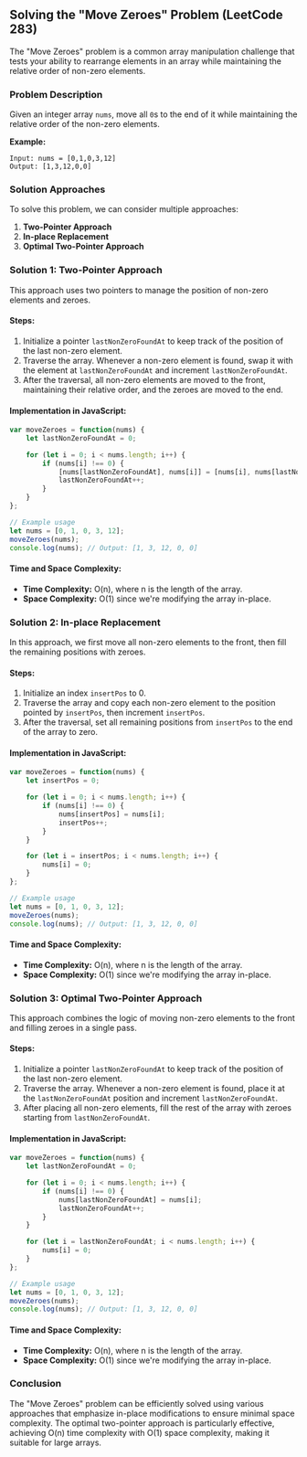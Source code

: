 ## Solving the "Move Zeroes" Problem (LeetCode 283)

The "Move Zeroes" problem is a common array manipulation challenge that tests your ability to rearrange elements in an array while maintaining the relative order of non-zero elements.

### Problem Description

Given an integer array `nums`, move all `0`s to the end of it while maintaining the relative order of the non-zero elements.

**Example:**
```
Input: nums = [0,1,0,3,12]
Output: [1,3,12,0,0]
```

### Solution Approaches

To solve this problem, we can consider multiple approaches:

1. **Two-Pointer Approach**
2. **In-place Replacement**
3. **Optimal Two-Pointer Approach**

### Solution 1: Two-Pointer Approach

This approach uses two pointers to manage the position of non-zero elements and zeroes.

#### Steps:
1. Initialize a pointer `lastNonZeroFoundAt` to keep track of the position of the last non-zero element.
2. Traverse the array. Whenever a non-zero element is found, swap it with the element at `lastNonZeroFoundAt` and increment `lastNonZeroFoundAt`.
3. After the traversal, all non-zero elements are moved to the front, maintaining their relative order, and the zeroes are moved to the end.

#### Implementation in JavaScript:

```javascript
var moveZeroes = function(nums) {
    let lastNonZeroFoundAt = 0;

    for (let i = 0; i < nums.length; i++) {
        if (nums[i] !== 0) {
            [nums[lastNonZeroFoundAt], nums[i]] = [nums[i], nums[lastNonZeroFoundAt]];
            lastNonZeroFoundAt++;
        }
    }
};

// Example usage
let nums = [0, 1, 0, 3, 12];
moveZeroes(nums);
console.log(nums); // Output: [1, 3, 12, 0, 0]
```

#### Time and Space Complexity:
- **Time Complexity:** O(n), where n is the length of the array.
- **Space Complexity:** O(1) since we're modifying the array in-place.

### Solution 2: In-place Replacement

In this approach, we first move all non-zero elements to the front, then fill the remaining positions with zeroes.

#### Steps:
1. Initialize an index `insertPos` to 0.
2. Traverse the array and copy each non-zero element to the position pointed by `insertPos`, then increment `insertPos`.
3. After the traversal, set all remaining positions from `insertPos` to the end of the array to zero.

#### Implementation in JavaScript:

```javascript
var moveZeroes = function(nums) {
    let insertPos = 0;

    for (let i = 0; i < nums.length; i++) {
        if (nums[i] !== 0) {
            nums[insertPos] = nums[i];
            insertPos++;
        }
    }

    for (let i = insertPos; i < nums.length; i++) {
        nums[i] = 0;
    }
};

// Example usage
let nums = [0, 1, 0, 3, 12];
moveZeroes(nums);
console.log(nums); // Output: [1, 3, 12, 0, 0]
```

#### Time and Space Complexity:
- **Time Complexity:** O(n), where n is the length of the array.
- **Space Complexity:** O(1) since we're modifying the array in-place.

### Solution 3: Optimal Two-Pointer Approach

This approach combines the logic of moving non-zero elements to the front and filling zeroes in a single pass.

#### Steps:
1. Initialize a pointer `lastNonZeroFoundAt` to keep track of the position of the last non-zero element.
2. Traverse the array. Whenever a non-zero element is found, place it at the `lastNonZeroFoundAt` position and increment `lastNonZeroFoundAt`.
3. After placing all non-zero elements, fill the rest of the array with zeroes starting from `lastNonZeroFoundAt`.

#### Implementation in JavaScript:

```javascript
var moveZeroes = function(nums) {
    let lastNonZeroFoundAt = 0;

    for (let i = 0; i < nums.length; i++) {
        if (nums[i] !== 0) {
            nums[lastNonZeroFoundAt] = nums[i];
            lastNonZeroFoundAt++;
        }
    }

    for (let i = lastNonZeroFoundAt; i < nums.length; i++) {
        nums[i] = 0;
    }
};

// Example usage
let nums = [0, 1, 0, 3, 12];
moveZeroes(nums);
console.log(nums); // Output: [1, 3, 12, 0, 0]
```

#### Time and Space Complexity:
- **Time Complexity:** O(n), where n is the length of the array.
- **Space Complexity:** O(1) since we're modifying the array in-place.

### Conclusion

The "Move Zeroes" problem can be efficiently solved using various approaches that emphasize in-place modifications to ensure minimal space complexity. The optimal two-pointer approach is particularly effective, achieving O(n) time complexity with O(1) space complexity, making it suitable for large arrays.